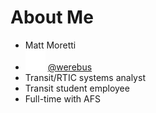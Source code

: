 <!SLIDE bullets incremental>
# About Me #

*  Matt Moretti
*  ![GitHub](gh.png) [@werebus](https://github.com/werebus)
*  Transit/RTIC systems analyst
*  Transit student employee
*  Full-time with AFS
